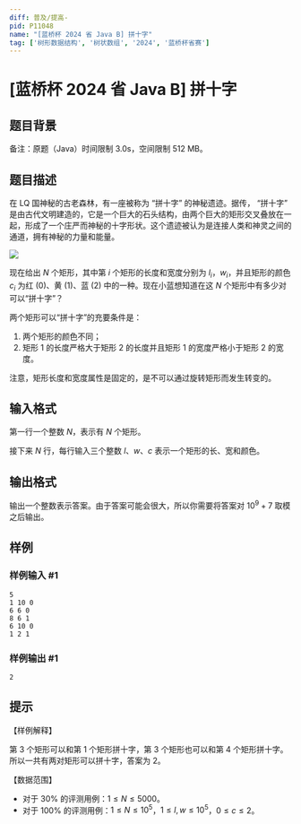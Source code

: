 ```yaml
---
diff: 普及/提高-
pid: P11048
name: "[蓝桥杯 2024 省 Java B] 拼十字"
tag: ['树形数据结构', '树状数组', '2024', '蓝桥杯省赛']
---
```

# [蓝桥杯 2024 省 Java B] 拼十字
## 题目背景

备注：原题（Java）时间限制 3.0s，空间限制 512 MB。
## 题目描述

在 LQ 国神秘的古老森林，有一座被称为 “拼十字” 的神秘遗迹。据传， “拼十字” 是由古代文明建造的，它是一个巨大的石头结构，由两个巨大的矩形交叉叠放在一起，形成了一个庄严而神秘的十字形状。这个遗迹被认为是连接人类和神灵之间的通道，拥有神秘的力量和能量。

![](https://cdn.luogu.com.cn/upload/image_hosting/qn9sqnae.png)

现在给出 $N$ 个矩形，其中第 $i$ 个矩形的长度和宽度分别为 $l_i$，$w_i$，并且矩形的颜色 $c_i$ 为红 $(0)$、黄 $(1)$、蓝 $(2)$ 中的一种。现在小蓝想知道在这 $N$ 个矩形中有多少对可以“拼十字”？

两个矩形可以“拼十字”的充要条件是：

1. 两个矩形的颜色不同；
2. 矩形 $1$ 的长度严格大于矩形 $2$ 的长度并且矩形 $1$ 的宽度严格小于矩形 $2$ 的宽度。

注意，矩形长度和宽度属性是固定的，是不可以通过旋转矩形而发生转变的。
## 输入格式

第一行一个整数 $N$，表示有 $N$ 个矩形。

接下来 $N$ 行，每行输入三个整数 $l$、$w$、$c$ 表示一个矩形的长、宽和颜色。
## 输出格式

输出一个整数表示答案。由于答案可能会很大，所以你需要将答案对 $10^9 + 7$ 取模之后输出。
## 样例

### 样例输入 #1
```
5
1 10 0
6 6 0
8 6 1
6 10 0
1 2 1
```
### 样例输出 #1
```
2
```
## 提示

【样例解释】

第 $3$ 个矩形可以和第 $1$ 个矩形拼十字，第 $3$ 个矩形也可以和第 $4$ 个矩形拼十字。所以一共有两对矩形可以拼十字，答案为 $2$。

【数据范围】

- 对于 $30\%$ 的评测用例：$1 \leq N \leq 5000$。
- 对于 $100 \%$ 的评测用例：$1 \leq N \leq 10^5$，$1 \leq l,w \leq 10^5$，$0 \leq c \leq 2$。
